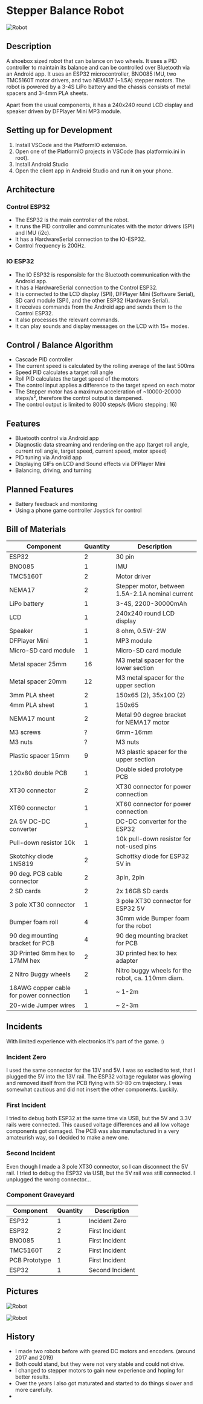 # Stepper Balance Robot 

![Robot](./assets/images/robot.jpg)

## Description
A shoebox sized robot that can balance on two wheels. It uses a PID controller to maintain its balance and can be controlled over Bluetooth via an Android app.
It uses an ESP32 microcontroller, BNO085 IMU, two TMC5160T motor drivers, and two NEMA17 (~1.5A) stepper motors.
The robot is powered by a 3-4S LiPo battery and the chassis consists of metal spacers and 3-4mm PLA sheets.

Apart from the usual components, it has a 240x240 round LCD display and speaker driven by DFPlayer Mini MP3 module.

## Setting up for Development
1. Install VSCode and the PlatformIO extension.
2. Open one of the PlatformIO projects in VSCode (has platformio.ini in root).
3. Install Android Studio
4. Open the client app in Android Studio and run it on your phone.

## Architecture

### Control ESP32
- The ESP32 is the main controller of the robot. 
- It runs the PID controller and communicates with the motor drivers (SPI) and IMU (i2c).
- It has a HardwareSerial connection to the IO-ESP32.
- Control frequency is 200Hz.

### IO ESP32
- The IO ESP32 is responsible for the Bluetooth communication with the Android app.
- It has a HardwareSerial connection to the Control ESP32.
- It is connected to the LCD display (SPI), DFPlayer Mini (Software Serial), SD card module (SPI), and the other ESP32 (Hardware Serial).
- It receives commands from the Android app and sends them to the Control ESP32.
- It also processes the relevant commands.
- It can play sounds and display messages on the LCD with 15+ modes.

## Control / Balance Algorithm
- Cascade PID controller
- The current speed is calculated by the rolling average of the last 500ms
- Speed PID calculates a target roll angle
- Roll PID calculates the target speed of the motors
- The control input applies a difference to the target speed on each motor
- The Stepper motor has a maximum acceleration of ~10000-20000 steps/s², therefore the control output is dampened.
- The control output is limited to 8000 steps/s (Micro stepping: 16)

## Features
- Bluetooth control via Android app
- Diagnostic data streaming and rendering on the app (target roll angle, current roll angle, target speed, current speed, motor speed)
- PID tuning via Android app
- Displaying GIFs on LCD and Sound effects via DFPlayer Mini
- Balancing, driving, and turning

## Planned Features
- Battery feedback and monitoring
- Using a phone game controller Joystick for control

## Bill of Materials
| Component                                         | Quantity   | Description                                           |
|---------------------------------------------------|------------|-------------------------------------------------------|
| ESP32                                             | 2          | 30 pin                                                |
| BNO085                                            | 1          | IMU                                                   |
| TMC5160T                                          | 2          | Motor driver                                          |
| NEMA17                                            | 2          | Stepper motor, between 1.5A-2.1A nominal current      |
| LiPo battery                                      | 1          | 3-4S, 2200-30000mAh                                   |
| LCD                                               | 1          | 240x240 round LCD display                             |
| Speaker                                           | 1          | 8 ohm, 0.5W-2W                                        |
| DFPlayer Mini                                     | 1          | MP3 module                                            |
| Micro-SD card module                              | 1          | Micro-SD card module                                  |
| Metal spacer 25mm                                 | 16         | M3 metal spacer for the lower section                 |
| Metal spacer 20mm                                 | 12         | M3 metal spacer for the upper section                 |
| 3mm PLA sheet                                     | 2          | 150x65 (2), 35x100 (2)                                |
| 4mm PLA sheet                                     | 1          | 150x65                                                |
| NEMA17 mount                                      | 2          | Metal 90 degree bracket for NEMA17 motor              |
| M3 screws                                         | ?          | 6mm-16mm                                              |
| M3 nuts                                           | ?          | M3 nuts                                               |
| Plastic spacer 15mm                               | 9          | M3 plastic spacer for the upper section               |
| 120x80 double PCB                                 | 1          | Double sided prototype PCB                            |
| XT30 connector                                    | 2          | XT30 connector for power connection                   |
| XT60 connector                                    | 1          | XT60 connector for power connection                   |
| 2A 5V DC-DC converter                             | 1          | DC-DC converter for the ESP32                         |
| Pull-down resistor 10k                            | 1          | 10k pull-down resistor for not-used pins              |
| Skotchky diode 1N5819                             | 2          | Schottky diode for ESP32 5V in                        |
| 90 deg. PCB cable connector                       | 2          | 3pin, 2pin                                            |
| 2 SD cards                                        | 2          | 2x 16GB SD cards                                      |
| 3 pole XT30 connector                             | 1          | 3 pole XT30 connector for ESP32 5V                    |
| Bumper foam roll                                  | 4          | 30mm wide Bumper foam for the robot                   |
| 90 deg mounting bracket for PCB                   | 4          | 90 deg mounting bracket for PCB                       |
| 3D Printed 6mm hex to 17MM hex                    | 2          | 3D printed hex to hex adapter                         |
| 2 Nitro Buggy wheels                              | 2          | Nitro buggy wheels for the robot, ca. 110mm diam.     | 
| 18AWG copper cable for power connection           | 1          | ~ 1-2m                                                |
| 20-wide Jumper wires                              | 1          | ~ 2-3m                                                |

## Incidents

With limited experience with electronics it's part of the game. :)

### Incident Zero
I used the same connector for the 13V and 5V. I was so excited to test, that I plugged the 5V into the 13V rail.
The ESP32 voltage regulator was glowing and removed itself from the PCB flying with 50-80 cm trajectory.
I was somewhat cautious and did not insert the other components. Luckily.

### First Incident
I tried to debug both ESP32 at the same time via USB, but the 5V and 3.3V rails were connected.
This caused voltage differences and all low voltage components got damaged.
The PCB was also manufactured in a very amateurish way, so I decided to make a new one.

### Second Incident
Even though I made a 3 pole XT30 connector, so I can disconnect the 5V rail.
I tried to debug the ESP32 via USB, but the 5V rail was still connected. 
I unplugged the wrong connector...

### Component Graveyard

| Component     | Quantity       | Description       |
|---------------|----------------|-------------------|
| ESP32         | 1              | Incident Zero     |
| ESP32         | 2              | First Incident    |
| BNO085        | 1              | First Incident    |
| TMC5160T      | 2              | First Incident    |
| PCB Prototype | 1              | First Incident    |
| ESP32         | 1              | Second Incident   |

## Pictures
![Robot](./assets/images/pcb-front-full.jpg)

![Robot](./assets/images/pcb-back.jpg)

## History
- I made two robots before with geared DC motors and encoders. (around 2017 and 2019)
- Both could stand, but they were not very stable and could not drive.
- I changed to stepper motors to gain new experience and hoping for better results.
- Over the years I also got maturated and started to do things slower and more carefully.
- 
